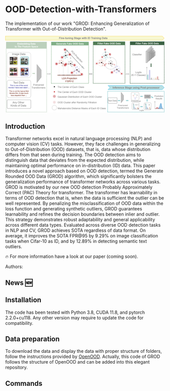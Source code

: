 # **OOD-Detection-with-Transformers**
The implementation of our work "GROD: Enhancing Generalization of Transformer with Out-of-Distribution Detection".

![framework](framework_v2.png)

## Introduction
Transformer networks excel in natural language processing (NLP) and computer vision (CV) tasks. However, they face challenges in generalizing to Out-of-Distribution (OOD) datasets, that is, data whose distribution differs from that seen during training. 
The OOD detection aims to distinguish data that deviates from the expected distribution, while maintaining optimal performance on in-distribution (ID) data. 
This paper introduces a novel approach based on OOD detection, termed the Generate Rounded OOD Data (GROD) algorithm, which significantly bolsters the generalization performance of transformer networks across various tasks. 
GROD is motivated by our new OOD detection Probably Approximately Correct (PAC) Theory for transformer. 
The transformer has learnability in terms of OOD detection that is, when the data is sufficient the outlier can be well represented.
By penalizing the misclassification of OOD data within the loss function and generating synthetic outliers, GROD guarantees learnability and refines the decision boundaries between inlier and outlier. 
This strategy demonstrates robust adaptability and general applicability across different data types. 
Evaluated across diverse OOD detection tasks in NLP and CV, GROD achieves SOTA regardless of data format. 
On average, it improves the SOTA FPR@95 by 9.29% on image classification tasks when Cifar-10 as ID, and by 12.89% in detecting semantic text outliers.

:fire: For more information have a look at our paper (coming soon).

Authors: 

## News :new:

## Installation

The code has been tested with Python 3.8, CUDA 11.8, and pytorch 2.2.0+cu118. Any other version may require to update the code for compatibility.

## Data preparation
To download the data and display the data with proper structure of folders, follow the instructions provided by [OpenOOD](https://github.com/Jingkang50/OpenOOD). Actually, this code of GROD follows the structure of OpenOOD and can be added into this elegant repository.

## Commands


